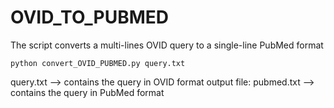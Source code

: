 # OVID_TO_PUBMED
The script converts a multi-lines OVID query to a single-line PubMed format
```
python convert_OVID_PUBMED.py query.txt
```
query.txt --> contains the query in OVID format
output file: pubmed.txt --> contains the query in PubMed format

